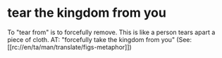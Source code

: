 # tear the kingdom from you

To "tear from" is to forcefully remove. This is like a person tears apart a piece of cloth. AT: "forcefully take the kingdom from you" (See: [[rc://en/ta/man/translate/figs-metaphor]])

